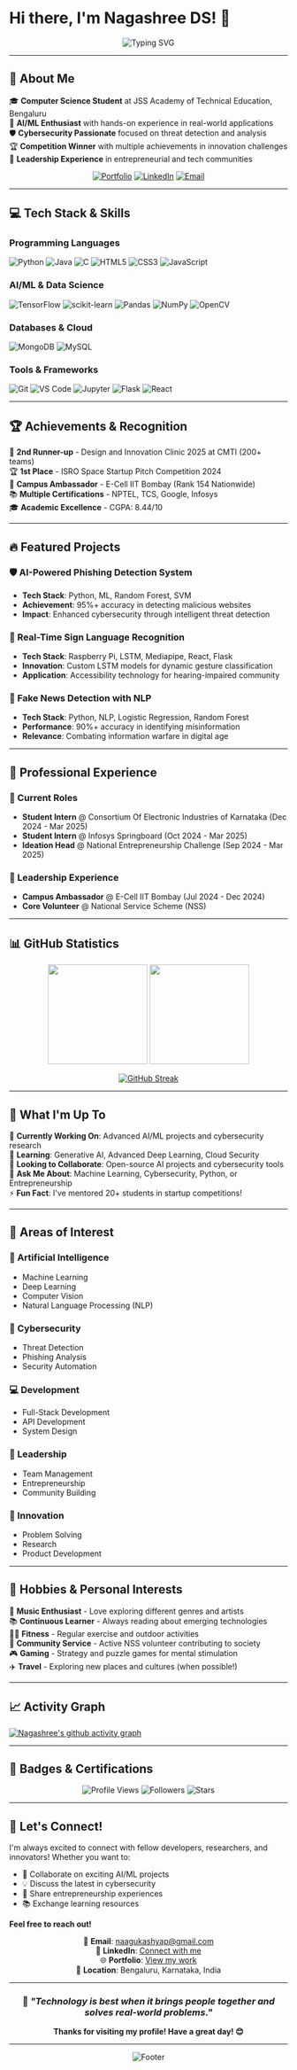 

<!--
**dsnagashree/dsnagashree** is a ✨ _special_ ✨ repository because its `README.md` (this file) appears on your GitHub profile.

Here are some ideas to get you started:

- 🔭 I’m currently working on ...
- 🌱 I’m currently learning ...
- 👯 I’m looking to collaborate on ...
- 🤔 I’m looking for help with ...
- 💬 Ask me about ...
- 📫 How to reach me: ...
- 😄 Pronouns: ...
- ⚡ Fun fact: ...
-->
# Hi there, I'm Nagashree DS! 👋

<div align="center">
  
![Typing SVG](https://readme-typing-svg.herokuapp.com?font=Fira+Code&weight=500&size=28&duration=3000&pause=1000&color=00D4FF&center=true&vCenter=true&width=600&lines=AI+Developer+%26+ML+Engineer;Cybersecurity+Enthusiast;Full-Stack+Learner;Problem+Solver+%26+Innovator)

</div>

---

## 🚀 About Me

🎓 **Computer Science Student** at JSS Academy of Technical Education, Bengaluru  
🤖 **AI/ML Enthusiast** with hands-on experience in real-world applications  
🛡️ **Cybersecurity Passionate** focused on threat detection and analysis  
🏆 **Competition Winner** with multiple achievements in innovation challenges  
💼 **Leadership Experience** in entrepreneurial and tech communities  

<div align="center">

[![Portfolio](https://img.shields.io/badge/Portfolio-000000?style=for-the-badge&logo=github&logoColor=white)](https://dsnagashree.github.io/portfolio/)
[![LinkedIn](https://img.shields.io/badge/LinkedIn-0077B5?style=for-the-badge&logo=linkedin&logoColor=white)](https://www.linkedin.com/in/nagashree-ds-32954625b/)
[![Email](https://img.shields.io/badge/Email-D14836?style=for-the-badge&logo=gmail&logoColor=white)](mailto:naagukashyap@gmail.com)

</div>

---

## 💻 Tech Stack & Skills

### Programming Languages
![Python](https://img.shields.io/badge/Python-3776AB?style=for-the-badge&logo=python&logoColor=white)
![Java](https://img.shields.io/badge/Java-ED8B00?style=for-the-badge&logo=java&logoColor=white)
![C](https://img.shields.io/badge/C-00599C?style=for-the-badge&logo=c&logoColor=white)
![HTML5](https://img.shields.io/badge/HTML5-E34F26?style=for-the-badge&logo=html5&logoColor=white)
![CSS3](https://img.shields.io/badge/CSS3-1572B6?style=for-the-badge&logo=css3&logoColor=white)
![JavaScript](https://img.shields.io/badge/JavaScript-F7DF1E?style=for-the-badge&logo=javascript&logoColor=black)

### AI/ML & Data Science
![TensorFlow](https://img.shields.io/badge/TensorFlow-FF6F00?style=for-the-badge&logo=tensorflow&logoColor=white)
![scikit-learn](https://img.shields.io/badge/scikit--learn-F7931E?style=for-the-badge&logo=scikit-learn&logoColor=white)
![Pandas](https://img.shields.io/badge/pandas-150458?style=for-the-badge&logo=pandas&logoColor=white)
![NumPy](https://img.shields.io/badge/numpy-013243?style=for-the-badge&logo=numpy&logoColor=white)
![OpenCV](https://img.shields.io/badge/OpenCV-27338e?style=for-the-badge&logo=OpenCV&logoColor=white)

### Databases & Cloud
![MongoDB](https://img.shields.io/badge/MongoDB-4EA94B?style=for-the-badge&logo=mongodb&logoColor=white)
![MySQL](https://img.shields.io/badge/MySQL-00000F?style=for-the-badge&logo=mysql&logoColor=white)

### Tools & Frameworks
![Git](https://img.shields.io/badge/Git-F05032?style=for-the-badge&logo=git&logoColor=white)
![VS Code](https://img.shields.io/badge/VS_Code-007ACC?style=for-the-badge&logo=visual-studio-code&logoColor=white)
![Jupyter](https://img.shields.io/badge/Jupyter-F37626?style=for-the-badge&logo=jupyter&logoColor=white)
![Flask](https://img.shields.io/badge/Flask-000000?style=for-the-badge&logo=flask&logoColor=white)
![React](https://img.shields.io/badge/React-20232A?style=for-the-badge&logo=react&logoColor=61DAFB)

---

## 🏆 Achievements & Recognition

🥉 **2nd Runner-up** - Design and Innovation Clinic 2025 at CMTI (200+ teams)  
🏆 **1st Place** - ISRO Space Startup Pitch Competition 2024  
🎯 **Campus Ambassador** - E-Cell IIT Bombay (Rank 154 Nationwide)  
📚 **Multiple Certifications** - NPTEL, TCS, Google, Infosys  
🎓 **Academic Excellence** - CGPA: 8.44/10  

---

## 🔥 Featured Projects

### 🛡️ AI-Powered Phishing Detection System
- **Tech Stack**: Python, ML, Random Forest, SVM
- **Achievement**: 95%+ accuracy in detecting malicious websites
- **Impact**: Enhanced cybersecurity through intelligent threat detection

### 🤟 Real-Time Sign Language Recognition
- **Tech Stack**: Raspberry Pi, LSTM, Mediapipe, React, Flask
- **Innovation**: Custom LSTM models for dynamic gesture classification
- **Application**: Accessibility technology for hearing-impaired community

### 📰 Fake News Detection with NLP
- **Tech Stack**: Python, NLP, Logistic Regression, Random Forest
- **Performance**: 90%+ accuracy in identifying misinformation
- **Relevance**: Combating information warfare in digital age

---

## 💼 Professional Experience

### 🚀 Current Roles
- **Student Intern** @ Consortium Of Electronic Industries of Karnataka (Dec 2024 - Mar 2025)
- **Student Intern** @ Infosys Springboard (Oct 2024 - Mar 2025)
- **Ideation Head** @ National Entrepreneurship Challenge (Sep 2024 - Mar 2025)

### 🎯 Leadership Experience
- **Campus Ambassador** @ E-Cell IIT Bombay (Jul 2024 - Dec 2024)
- **Core Volunteer** @ National Service Scheme (NSS)

---

## 📊 GitHub Statistics

<div align="center">

<img height="180em" src="https://github-readme-stats.vercel.app/api?username=dsnagashree&show_icons=true&theme=tokyonight&hide_border=true&count_private=true" />
<img height="180em" src="https://github-readme-stats.vercel.app/api/top-langs/?username=dsnagashree&layout=compact&theme=tokyonight&hide_border=true" />

</div>

<div align="center">

[![GitHub Streak](https://github-readme-streak-stats.herokuapp.com?user=dsnagashree&theme=tokyonight&hide_border=true)](https://github.com/dsnagashree)



</div>

---

## 🌟 What I'm Up To

🔭 **Currently Working On**: Advanced AI/ML projects and cybersecurity research  
🌱 **Learning**: Generative AI, Advanced Deep Learning, Cloud Security  
👯 **Looking to Collaborate**: Open-source AI projects and cybersecurity tools  
💬 **Ask Me About**: Machine Learning, Cybersecurity, Python, or Entrepreneurship  
⚡ **Fun Fact**: I've mentored 20+ students in startup competitions!  

---

## 🎯 Areas of Interest

### 🤖 Artificial Intelligence
- Machine Learning
- Deep Learning
- Computer Vision
- Natural Language Processing (NLP)

### 🔐 Cybersecurity
- Threat Detection
- Phishing Analysis
- Security Automation

### 💻 Development
- Full-Stack Development
- API Development
- System Design

### 🧠 Leadership
- Team Management
- Entrepreneurship
- Community Building

### 🚀 Innovation
- Problem Solving
- Research
- Product Development

---

## 🎨 Hobbies & Personal Interests

🎵 **Music Enthusiast** - Love exploring different genres and artists  
📚 **Continuous Learner** - Always reading about emerging technologies  
🏃‍♀️ **Fitness** - Regular exercise and outdoor activities  
🤝 **Community Service** - Active NSS volunteer contributing to society  
🎮 **Gaming** - Strategy and puzzle games for mental stimulation  
✈️ **Travel** - Exploring new places and cultures (when possible!)  

---

## 📈 Activity Graph

[![Nagashree's github activity graph](https://github-readme-activity-graph.vercel.app/graph?username=dsnagashree&theme=tokyo-night&hide_border=true)](https://github.com/ashutosh00710/github-readme-activity-graph)

---

## 🏅 Badges & Certifications

<div align="center">

![Profile Views](https://komarev.com/ghpvc/?username=dsnagashree&color=blueviolet&style=for-the-badge)
![Followers](https://img.shields.io/github/followers/dsnagashree?style=for-the-badge&color=blue)
![Stars](https://img.shields.io/github/stars/dsnagashree?style=for-the-badge&color=yellow)

</div>

---

## 🤝 Let's Connect!

I'm always excited to connect with fellow developers, researchers, and innovators! Whether you want to:
- 🚀 Collaborate on exciting AI/ML projects
- 💡 Discuss the latest in cybersecurity
- 🎯 Share entrepreneurship experiences
- 📚 Exchange learning resources

**Feel free to reach out!**

<div align="center">

📧 **Email**: naagukashyap@gmail.com  
🔗 **LinkedIn**: [Connect with me](https://www.linkedin.com/in/nagashree-ds-32954625b/)  
🌐 **Portfolio**: [View my work](https://dsnagashree.github.io/portfolio/)  
📍 **Location**: Bengaluru, Karnataka, India  

</div>

---

<div align="center">

### 💭 *"Technology is best when it brings people together and solves real-world problems."*

**Thanks for visiting my profile! Have a great day! 😊**

</div>

---

<div align="center">

![Footer](https://capsule-render.vercel.app/api?type=waving&color=gradient&customColorList=6,11,20&height=100&section=footer&text=%20&fontSize=42&fontColor=fff&animation=twinkling)

</div>
